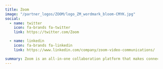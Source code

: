 ```yaml
---
title: Zoom
image: "/partner_logos/ZOOM/logo_ZM_wordmark_bloom-CMYK.jpg"
social:
  - name: twitter
    icon: fa-brands fa-twitter
    link: https://twitter.com/Zoom

  - name: linkedin
    icon: fa-brands fa-linkedin
    link: https://www.linkedin.com/company/zoom-video-communications/

summary: Zoom is an all-in-one collaboration platform that makes connecting easier, more immersive, and more dynamic for people and businesses. Our team chat, phone, meetings, omnichannel contact center, whiteboard, workspace, and AI solutions help hybrid teams collaborate and get more done.
---
```

